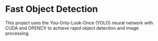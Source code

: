 # Fast Object Detection

This project uses the You-Only-Look-Once (YOLO) neural network with CUDA and OPENCV to achieve rapid object detection and image processing.
